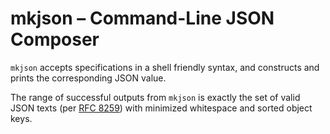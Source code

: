 # mkjson – Command-Line JSON Composer

`mkjson` accepts specifications in a shell friendly syntax, and constructs and prints the
corresponding JSON value.

The range of successful outputs from `mkjson` is exactly the set of valid JSON texts (per
[RFC 8259]) with minimized whitespace and sorted object keys.




[RFC 8259]: https://www.rfc-editor.org/rfc/rfc8259
